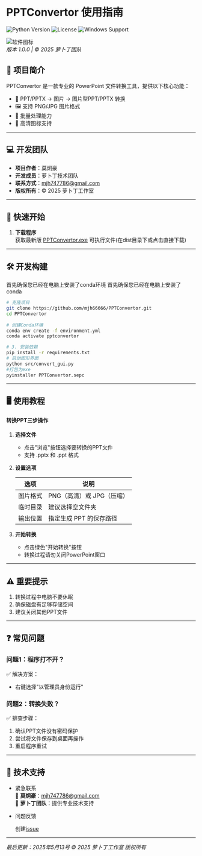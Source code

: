 # PPTConvertor 使用指南

![Python Version](https://img.shields.io/badge/python-3.9%2B-blue)
![License](https://img.shields.io/badge/license-MIT-green)
![Windows Support](https://img.shields.io/badge/platform-Windows-lightgrey)

![软件图标](icons/lbd128.ico)  
*版本 1.0.0 | © 2025 萝卜丁团队*

## 🌟 项目简介


PPTConvertor 是一款专业的 PowerPoint 文件转换工具，提供以下核心功能：

- 🔄 PPT/PPTX -> 图片 -> 图片型PPT/PPTX 转换
- 🖼️ 支持 PNG/JPG 图片格式
- 🚀 批量处理能力
- 🎨 高清图标支持

---

## 💻 开发团队
- **项目作者**：莫炯豪  
- **开发成员**：萝卜丁技术团队  
- **联系方式**：mjh747786@gmail.com  
- **版权所有**：© 2025 萝卜丁工作室  

---

## 🚀 快速开始

1. **下载程序**  
   获取最新版 [PPTConvertor.exe](https://github.com/mjh66666/PPTConvertor/releases/tag/new) 可执行文件(在dist目录下或点击直接下载)
---

## 🛠️ 开发构建
   首先确保您已经在电脑上安装了conda环境
   首先确保您已经在电脑上安装了conda
   ```bash
   # 克隆项目
   git clone https://github.com/mjh66666/PPTConvertor.git
   cd PPTConvertor
      
   # 创建Conda环境
   conda env create -f environment.yml
   conda activate pptconvertor
   
   # 3. 安装依赖
   pip install -r requirements.txt  
   # 启动图形界面
   python src/convert_gui.py
   #打包为exe
   pyinstaller PPTConvertor.sepc
   ```
---

## 🖥️ 使用教程

#### 转换PPT三步操作
1. **选择文件**  
   - 点击"浏览"按钮选择要转换的PPT文件
   - 支持 .pptx 和 .ppt 格式

2. **设置选项**

   | 选项       | 说明                          |
   |------------|-------------------------------|
   | 图片格式   | PNG（高清）或 JPG（压缩）      |
   | 临时目录   | 建议选择空文件夹               |
   | 输出位置   | 指定生成 PPT 的保存路径        |

3. **开始转换**  
   - 点击绿色"开始转换"按钮
   - 转换过程请勿关闭PowerPoint窗口

---

## ⚠️ 重要提示
1. 转换过程中电脑不要休眠
2. 确保磁盘有足够存储空间
3. 建议关闭其他PPT文件

---

## ❓ 常见问题

### 问题1：程序打不开？
✅ 解决方案：
- 右键选择"以管理员身份运行"

### 问题2：转换失败？
✅ 排查步骤：
1. 确认PPT文件没有密码保护
2. 尝试将文件保存到桌面再操作
3. 重启程序重试

---

## 📮 技术支持
* 紧急联系  
📧 **莫炯豪**：mjh747786@gmail.com  
🏢 **萝卜丁团队**：提供专业技术支持

* 问题反馈

   创建[issue](https://github.com/mjh66666/PPTConvertor/issues)

---

*最后更新：2025年5月13号*
*© 2025 萝卜丁工作室 版权所有*